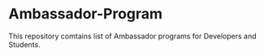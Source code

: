 # Ambassador-Program
This repository comtains list of Ambassador programs for Developers and Students.
